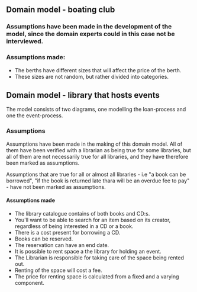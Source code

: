 ## Domain model - boating club

### Assumptions have been made in the development of the model, since the domain experts could in this case not be interviewed.

### Assumptions made:
- The berths have different sizes that will affect the price of the berth.
- These sizes are not random, but rather divided into categories.

## Domain model - library that hosts events

The model consists of two diagrams, one modelling the loan-process and one the event-process.

### Assumptions

Assumptions have been made in the making of this domain model. All of them have been verified with a librarian as being true for some libraries, but all of them are not necessarily true for all libraries, and they have therefore been marked as assumptions. 

  Assumptions that are true for all or almost all libraries - i.e "a book can be borrowed",
"if the book is returned late thara will be an overdue fee to pay" - have not been marked as assumptions.

#### Assumptions made

- The library catalogue contains of both books and CD:s.
- You'll want to be able to search for an item based on its creator, regardless of being interested in a CD or a book.
- There is a cost present for borrowing a CD.
- Books can be reserved.
- The reservation can have an end date.
- It is possible to rent space a the library for holding an event.
- The Librarian is responsible for taking care of the space being rented out.
- Renting of the space will cost a fee.
- The price for renting space is calculated from a fixed and a varying component.
